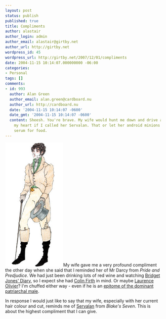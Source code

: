 ```yaml
---
layout: post
status: publish
published: true
title: Compliments
author: alastair
author_login: admin
author_email: alastair@girtby.net
author_url: http://girtby.net
wordpress_id: 45
wordpress_url: http://girtby.net/2007/12/01/compliments
date: 2004-11-15 10:14:07.000000000 -06:00
categories:
- Personal
tags: []
comments:
- id: 993
  author: Alan Green
  author_email: alan.green@cardboard.nu
  author_url: http://cardboard.nu
  date: '2004-11-15 10:14:07 -0600'
  date_gmt: '2004-11-15 10:14:07 -0600'
  content: Sheesh. You're brave. My wife would hunt me down and drive a stake through
    my heart if I called her Servalan. That or let her android minions drain my blood
    serum for food.
---
```

<img src="/images/mr-darcy.jpg" width="188" height="400" alt="Mr Darcy" class="lede"/>My wife gave me a very profound compliment the other day when she said that I reminded her of Mr Darcy from <em>Pride and Predjudice</em>. We had just been drinking lots of red wine and watching <a href="http://www.imdb.com/title/tt0243155/">Bridget Jones' Diary</a>, so I expect she had <a href="http://www.imdb.com/title/tt0112130/">Colin Firth</a> in mind. Or maybe <a href="http://www.imdb.com/title/tt0032943/">Laurence Olivier</a>? I'm chuffed either way - even if he is an <a href="http://books.guardian.co.uk/news/articles/0,6109,1315216,00.html">epitome of the dominant patriarchal male</a>.

In response I would just like to say that my wife, especially with her current hair colour and cut, reminds me of <a href="http://www.hermit.org/Blakes7/whoswho/ManyPhotos/Servalans.html">Servalan</a> from <em>Blake's Seven</em>. This is about the highest compliment that I can give.
